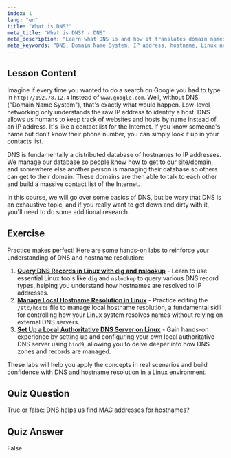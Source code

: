 ```yaml
---
index: 1
lang: "en"
title: "What is DNS?"
meta_title: "What is DNS? - DNS"
meta_description: "Learn what DNS is and how it translates domain names to IP addresses. Understand this core internet concept with our beginner-friendly Linux guide."
meta_keywords: "DNS, Domain Name System, IP address, hostname, Linux networking, beginner, tutorial, guide"
---
```


## Lesson Content

Imagine if every time you wanted to do a search on Google you had to type in `http://192.78.12.4` instead of `www.google.com`. Well, without DNS ("Domain Name System"), that's exactly what would happen. Low-level networking only understands the raw IP address to identify a host. DNS allows us humans to keep track of websites and hosts by name instead of an IP address. It's like a contact list for the Internet. If you know someone's name but don’t know their phone number, you can simply look it up in your contacts list.

DNS is fundamentally a distributed database of hostnames to IP addresses. We manage our database so people know how to get to our site/domain, and somewhere else another person is managing their database so others can get to their domain. These domains are then able to talk to each other and build a massive contact list of the Internet.

In this course, we will go over some basics of DNS, but be wary that DNS is an exhaustive topic, and if you really want to get down and dirty with it, you'll need to do some additional research.

## Exercise

Practice makes perfect! Here are some hands-on labs to reinforce your understanding of DNS and hostname resolution:

1. **[Query DNS Records in Linux with dig and nslookup](https://labex.io/labs/comptia-query-dns-records-in-linux-with-dig-and-nslookup-592796)** - Learn to use essential Linux tools like `dig` and `nslookup` to query various DNS record types, helping you understand how hostnames are resolved to IP addresses.
2. **[Manage Local Hostname Resolution in Linux](https://labex.io/labs/comptia-manage-local-hostname-resolution-in-linux-592792)** - Practice editing the `/etc/hosts` file to manage local hostname resolution, a fundamental skill for controlling how your Linux system resolves names without relying on external DNS servers.
3. **[Set Up a Local Authoritative DNS Server on Linux](https://labex.io/labs/comptia-set-up-a-local-authoritative-dns-server-on-linux-592803)** - Gain hands-on experience by setting up and configuring your own local authoritative DNS server using `bind9`, allowing you to delve deeper into how DNS zones and records are managed.

These labs will help you apply the concepts in real scenarios and build confidence with DNS and hostname resolution in a Linux environment.

## Quiz Question

True or false: DNS helps us find MAC addresses for hostnames?

## Quiz Answer

False

